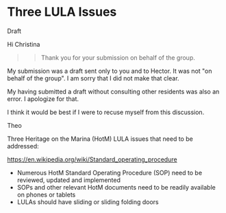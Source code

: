 # Three LULA Issues

Draft

Hi Christina

>>Thank you for your submission on behalf of the group.

My submission was a draft sent only to you and to Hector. It was not "on behalf of the group". I am sorry that I did not make that clear.

My having submitted a draft without consulting other residents was also an error. I apologize for that.

I think it would be best if I were to recuse myself from this discussion.

Theo





Three Heritage on the Marina (HotM) LULA issues that need to be addressed:

 https://en.wikipedia.org/wiki/Standard_operating_procedure

* Numerous HotM Standard Operating Procedure (SOP) need to be reviewed, updated and implemented
* SOPs and other relevant HotM documents need to be readily available on phones or tablets
* LULAs should have sliding or sliding folding doors

